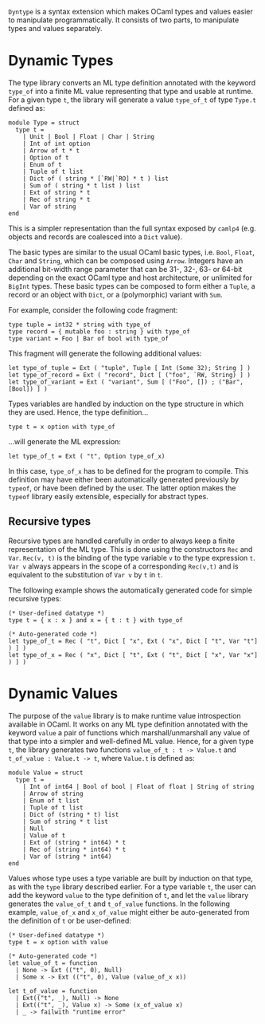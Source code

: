 `Dyntype` is a syntax extension which makes OCaml types and values easier to manipulate programmatically.  It consists of two parts, to manipulate types and values separately.

Dynamic Types
=============

The type library converts an ML type definition annotated with the keyword `type_of` into a finite ML value representing that type and usable at runtime.  For a given type `t`, the library will generate a value `type_of_t` of type `Type.t` defined as:

    module Type = struct
      type t =
        | Unit | Bool | Float | Char | String
        | Int of int option
        | Arrow of t * t
        | Option of t
        | Enum of t
        | Tuple of t list
        | Dict of ( string * [`RW|`RO] * t ) list
        | Sum of ( string * t list ) list
        | Ext of string * t
        | Rec of string * t
        | Var of string
    end

This is a simpler representation than the full syntax exposed by `camlp4` (e.g. objects and records are coalesced into a `Dict` value).

The basic types are similar to the usual OCaml basic types, i.e. `Bool`, `Float`, `Char` and `String`, which can be composed using `Arrow`. Integers have an additional bit-width range parameter that can be 31-, 32-, 63- or 64-bit depending on the exact OCaml type and host architecture, or unlimited for `BigInt` types.  These basic types can be composed to form either a `Tuple`, a record or an object with `Dict`, or a (polymorphic) variant with `Sum`.

For example, consider the following code fragment:

    type tuple = int32 * string with type_of
    type record = { mutable foo : string } with type_of
    type variant = Foo | Bar of bool with type_of

This fragment will generate the following additional values:

    let type_of_tuple = Ext ( "tuple", Tuple [ Int (Some 32); String ] )
    let type_of_record = Ext ( "record", Dict [ ("foo", `RW, String) ] )
    let type_of_variant = Ext ( "variant", Sum [ ("Foo", []) ; ("Bar", [Bool]) ] )

Types variables are handled by induction on the type structure in which they are used.  Hence, the type definition...

    type t = x option with type_of

...will generate the ML expression: 

    let type_of_t = Ext ( "t", Option type_of_x)

In this case, `type_of_x` has to be defined for the program to compile. This definition may have either been automatically generated previously by `typeof`, or have been defined by the user. The latter option makes the `typeof` library easily extensible, especially for abstract types.

Recursive types
---------------

Recursive types are handled carefully in order to always keep a finite representation of the ML type. This is done using the constructors `Rec` and `Var`. `Rec(v, t)` is the binding of the type variable `v` to the type expression `t`. `Var v` always appears in the scope of a corresponding `Rec(v,t)` and is equivalent to the substitution of `Var v` by `t` in `t`.

The following example shows the automatically generated code for simple recursive types:

    (* User-defined datatype *)
    type t = { x : x } and x = { t : t } with type_of

    (* Auto-generated code *)
    let type_of_t = Rec ( "t", Dict [ "x", Ext ( "x", Dict [ "t", Var "t"] ) ] )
    let type_of_x = Rec ( "x", Dict [ "t", Ext ( "t", Dict [ "x", Var "x"] ) ] )

Dynamic Values
==============

The purpose of the `value` library is to make runtime value introspection available in OCaml. It works on any ML type definition annotated with the
keyword `value` a pair of functions which marshall/unmarshall any value of that type into a simpler and well-defined ML value. Hence, for a given type `t`, the library generates two functions `value_of_t : t -> Value.t` and
`t_of_value : Value.t -> t`, where `Value.t` is defined as:

    module Value = struct
      type t =
        | Int of int64 | Bool of bool | Float of float | String of string
        | Arrow of string
        | Enum of t list
        | Tuple of t list
        | Dict of (string * t) list
        | Sum of string * t list
        | Null
        | Value of t
        | Ext of (string * int64) * t
        | Rec of (string * int64) * t
        | Var of (string * int64)
    end

Values whose type uses a type variable are built by induction on that type, as with the `type` library described earlier. For a type variable `t`, the user can add the keyword `value` to the type definition of `t`, and let the `value` library generates the `value_of_t` and `t_of_value` functions. In the following example, `value_of_x` and `x_of_value` might either be auto-generated from the definition of `t` or be user-defined:

    (* User-defined datatype *)
    type t = x option with value

    (* Auto-generated code *)
    let value_of_t = function
      | None -> Ext (("t", 0), Null)
      | Some x -> Ext (("t", 0), Value (value_of_x x))

    let t_of_value = function
      | Ext(("t", _), Null) -> None
      | Ext(("t", _), Value x) -> Some (x_of_value x)
      | _ -> failwith "runtime error"
